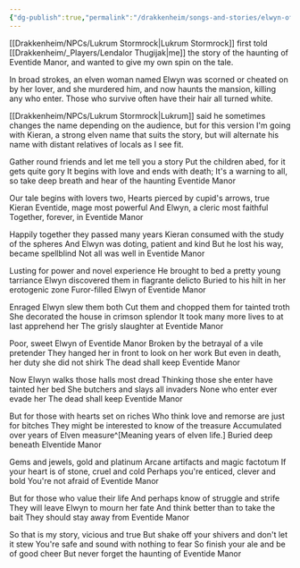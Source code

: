 ```yaml
---
{"dg-publish":true,"permalink":"/drakkenheim/songs-and-stories/elwyn-of-eventide-manor/"}
---
```


[[Drakkenheim/NPCs/Lukrum Stormrock\|Lukrum Stormrock]] first told [[Drakkenheim/_Players/Lendalor Thugijak\|me]] the story of the haunting of Eventide Manor, and wanted to give my own spin on the tale. 

In broad strokes, an elven woman named Elwyn was scorned or cheated on by her lover, and she murdered him, and now haunts the mansion, killing any who enter. Those who survive often have their hair all turned white.

[[Drakkenheim/NPCs/Lukrum Stormrock\|Lukrum]] said he sometimes changes the name depending on the audience, but for this version I'm going with Kieran, a strong elven name that suits the story, but will alternate his name with distant relatives of locals as I see fit.

Gather round friends and let me tell you a story
Put the children abed, for it gets quite gory
It begins with love and ends with death;
It's a warning to all, so take deep breath
and hear of the haunting Eventide Manor

Our tale begins with lovers two,
Hearts pierced by cupid's arrows, true
Kieran Eventide, mage most powerful
And Elwyn, a cleric most faithful
Together, forever, in Eventide Manor

Happily together they passed many years
Kieran consumed with the study of the spheres
And Elwyn was doting, patient and kind
But he lost his way, became spellblind
Not all was well in Eventide Manor

Lusting for power and novel experience
He brought to bed a pretty young tarriance
Elwyn discovered them in flagrante delicto
Buried to his hilt in her erotogenic zone
Furor-filled Elwyn of Eventide Manor

Enraged Elwyn slew them both
Cut them and chopped them for tainted troth
She decorated the house in crimson splendor
It took many more lives to at last apprehend her
The grisly slaughter at Eventide Manor

Poor, sweet Elwyn of Eventide Manor
Broken by the betrayal of a vile pretender
They hanged her in front to look on her work
But even in death, her duty she did not shirk
The dead shall keep Eventide Manor

Now Elwyn walks those halls most dread
Thinking those she enter have tainted her bed
She butchers and slays all invaders
None who enter ever evade her
The dead shall keep Eventide Manor

But for those with hearts set on riches
Who think love and remorse are just for bitches
They might be interested to know of the treasure
Accumulated over years of Elven measure^[Meaning years of elven life.]
Buried deep beneath Elventide Manor

Gems and jewels, gold and platinum
Arcane artifacts and magic factotum
If your heart is of stone, cruel and cold
Perhaps you're enticed, clever and bold
You're not afraid of Eventide Manor

But for those who value their life
And perhaps know of struggle and strife
They will leave Elwyn to mourn her fate
And think better than to take the bait
They should stay away from Eventide Manor

So that is my story, vicious and true
But shake off your shivers and don't let it stew
You're safe and sound with nothing to fear
So finish your ale and be of good cheer
But never forget the haunting of Eventide Manor